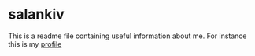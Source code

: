 # salankiv
This is a readme file containing useful information about me.
For instance this is my [profile](https://github.com/salankiv)
